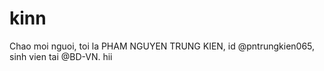 # kinn
Chao moi nguoi, toi la PHAM NGUYEN TRUNG KIEN, id @pntrungkien065, sinh vien tai @BD-VN. hii
